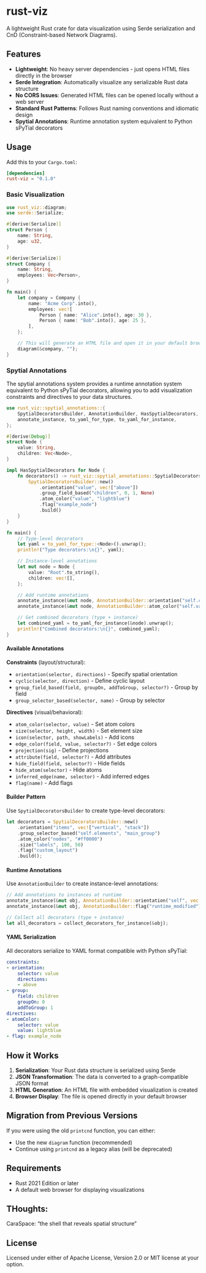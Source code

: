 # rust-viz

A lightweight Rust crate for data visualization using Serde serialization and CnD (Constraint-based Network Diagrams).

## Features

- **Lightweight**: No heavy server dependencies - just opens HTML files directly in the browser
- **Serde Integration**: Automatically visualize any serializable Rust data structure
- **No CORS Issues**: Generated HTML files can be opened locally without a web server
- **Standard Rust Patterns**: Follows Rust naming conventions and idiomatic design
- **Spytial Annotations**: Runtime annotation system equivalent to Python sPyTial decorators

## Usage

Add this to your `Cargo.toml`:

```toml
[dependencies]
rust-viz = "0.1.0"
```

### Basic Visualization

```rust
use rust_viz::diagram;
use serde::Serialize;

#[derive(Serialize)]
struct Person {
    name: String,
    age: u32,
}

#[derive(Serialize)]
struct Company {
    name: String,
    employees: Vec<Person>,
}

fn main() {
    let company = Company {
        name: "Acme Corp".into(),
        employees: vec![
            Person { name: "Alice".into(), age: 30 },
            Person { name: "Bob".into(), age: 25 },
        ],
    };

    // This will generate an HTML file and open it in your default browser
    diagram(&company, "");
}
```

### Spytial Annotations

The spytial annotations system provides a runtime annotation system equivalent to Python sPyTial decorators, allowing you to add visualization constraints and directives to your data structures.

```rust
use rust_viz::spytial_annotations::{
    SpytialDecoratorsBuilder, AnnotationBuilder, HasSpytialDecorators,
    annotate_instance, to_yaml_for_type, to_yaml_for_instance,
};

#[derive(Debug)]
struct Node {
    value: String,
    children: Vec<Node>,
}

impl HasSpytialDecorators for Node {
    fn decorators() -> rust_viz::spytial_annotations::SpytialDecorators {
        SpytialDecoratorsBuilder::new()
            .orientation("value", vec!["above"])
            .group_field_based("children", 0, 1, None)
            .atom_color("value", "lightblue")
            .flag("example_node")
            .build()
    }
}

fn main() {
    // Type-level decorators
    let yaml = to_yaml_for_type::<Node>().unwrap();
    println!("Type decorators:\n{}", yaml);

    // Instance-level annotations
    let mut node = Node {
        value: "Root".to_string(),
        children: vec![],
    };

    // Add runtime annotations
    annotate_instance(&mut node, AnnotationBuilder::orientation("self.children", vec!["horizontal"]));
    annotate_instance(&mut node, AnnotationBuilder::atom_color("self.value", "red"));

    // Get combined decorators (type + instance)
    let combined_yaml = to_yaml_for_instance(&node).unwrap();
    println!("Combined decorators:\n{}", combined_yaml);
}
```

#### Available Annotations

**Constraints** (layout/structural):
- `orientation(selector, directions)` - Specify spatial orientation
- `cyclic(selector, direction)` - Define cyclic layout
- `group_field_based(field, groupOn, addToGroup, selector?)` - Group by field
- `group_selector_based(selector, name)` - Group by selector

**Directives** (visual/behavioral):
- `atom_color(selector, value)` - Set atom colors
- `size(selector, height, width)` - Set element size
- `icon(selector, path, showLabels)` - Add icons
- `edge_color(field, value, selector?)` - Set edge colors
- `projection(sig)` - Define projections
- `attribute(field, selector?)` - Add attributes
- `hide_field(field, selector?)` - Hide fields
- `hide_atom(selector)` - Hide atoms
- `inferred_edge(name, selector)` - Add inferred edges
- `flag(name)` - Add flags

#### Builder Pattern

Use `SpytialDecoratorsBuilder` to create type-level decorators:

```rust
let decorators = SpytialDecoratorsBuilder::new()
    .orientation("items", vec!["vertical", "stack"])
    .group_selector_based("self.elements", "main_group")
    .atom_color("nodes", "#ff0000")
    .size("labels", 100, 50)
    .flag("custom_layout")
    .build();
```

#### Runtime Annotations

Use `AnnotationBuilder` to create instance-level annotations:

```rust
// Add annotations to instances at runtime
annotate_instance(&mut obj, AnnotationBuilder::orientation("self", vec!["horizontal"]));
annotate_instance(&mut obj, AnnotationBuilder::flag("runtime_modified"));

// Collect all decorators (type + instance)
let all_decorators = collect_decorators_for_instance(&obj);
```

#### YAML Serialization

All decorators serialize to YAML format compatible with Python sPyTial:

```yaml
constraints:
- orientation:
    selector: value
    directions:
    - above
- group:
    field: children
    groupOn: 0
    addToGroup: 1
directives:
- atomColor:
    selector: value
    value: lightblue
- flag: example_node
```

## How it Works

1. **Serialization**: Your Rust data structure is serialized using Serde
2. **JSON Transformation**: The data is converted to a graph-compatible JSON format
3. **HTML Generation**: An HTML file with embedded visualization is created
4. **Browser Display**: The file is opened directly in your default browser

## Migration from Previous Versions

If you were using the old `printcnd` function, you can either:
- Use the new `diagram` function (recommended)
- Continue using `printcnd` as a legacy alias (will be deprecated)

## Requirements

- Rust 2021 Edition or later
- A default web browser for displaying visualizations


## THoughts:

CaraSpace: “the shell that reveals spatial structure”

## License

Licensed under either of Apache License, Version 2.0 or MIT license at your option.